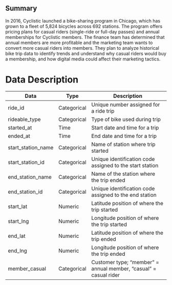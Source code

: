 ## Summary
In 2016, Cyclistic launched a bike-sharing program in Chicago, which has grown to a fleet of 5,824 bicycles across 692 stations. The program offers pricing plans for casual riders (single-ride or full-day passes) and annual memberships for Cyclistic members. The finance team has determined that annual members are more profitable and the marketing team wants to convert more casual riders into members. They plan to analyze historical bike trip data to identify trends and understand why casual riders would buy a membership, and how digital media could affect their marketing tactics.
# Data Description
| Data | Type | Description |
| ---- | ---- | ----------- |
| ride_id | Categorical | Unique number assigned for a ride trip |
| rideable_type | Categorical | Type of bike used during trip |
| started_at | Time | Start date and time for a trip |
| ended_at | Time | End date and time for a trip |
| start_station_name | Categorical | Name of station where trip started |
| start_station_id | Categorical | Unique identification code assigned to the start station |
| end_station_name | Categorical | Name of the station where the trip ended |
| end_station_id | Categorical | Unique identification code assigned to the end station |
| start_lat | Numeric | Latitude position of where the trip started |
| start_lng | Numeric | Longitude position of where the trip started |
| end_lat | Numeric | Latitude position of where the trip ended |
| end_lng | Numeric | Longitude position of where the trip ended |
| member_casual | Categorical | Customer type; “member” = annual member, “casual” = casual rider |
